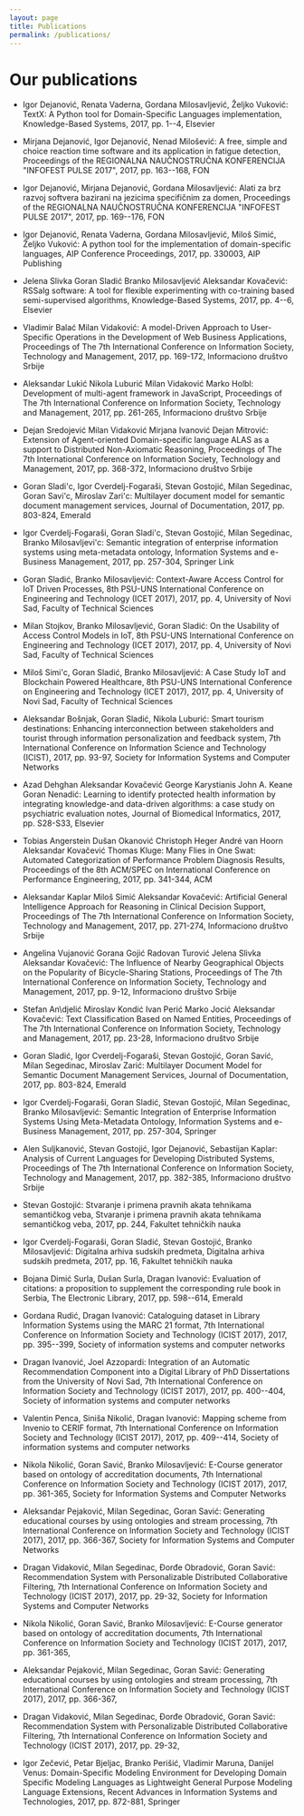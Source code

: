 ```yaml
---
layout: page
title: Publications
permalink: /publications/
---
```


# Our publications




* Igor Dejanović, Renata Vaderna, Gordana Milosavljević, Željko Vuković: TextX: A Python tool for Domain-Specific Languages implementation, Knowledge-Based Systems, 2017, pp. 1--4, Elsevier

* Mirjana Dejanović, Igor Dejanović, Nenad Milošević: A free, simple and choice reaction time software and its application in fatigue detection, Proceedings of the REGIONALNA NAUČNOSTRUČNA KONFERENCIJA "INFOFEST PULSE 2017", 2017, pp. 163--168, FON

* Igor Dejanović, Mirjana Dejanović, Gordana Milosavljević: Alati za brz razvoj softvera bazirani na jezicima specifičnim za domen, Proceedings of the REGIONALNA NAUČNOSTRUČNA KONFERENCIJA "INFOFEST PULSE 2017", 2017, pp. 169--176, FON

* Igor Dejanović, Renata Vaderna, Gordana Milosavljević, Miloš Simić, Željko Vuković: A python tool for the implementation of domain-specific languages, AIP Conference Proceedings, 2017, pp. 330003, AIP Publishing

* Jelena Slivka Goran Sladić Branko Milosavljević Aleksandar Kovačević: RSSalg software: A tool for flexible experimenting with co-training based semi-supervised algorithms, Knowledge-Based Systems, 2017, pp. 4--6, Elsevier

* Vladimir Balać Milan Vidaković: A model-Driven Approach to User-Specific Operations in the Development of Web Business Applications, Proceedings of The 7th International Conference on Information Society, Technology and Management, 2017, pp. 169-172, Informaciono društvo Srbije

* Aleksandar Lukić Nikola Luburić Milan Vidaković Marko Holbl: Development of multi-agent framework in JavaScript, Proceedings of The 7th International Conference on Information Society, Technology and Management, 2017, pp. 261-265, Informaciono društvo Srbije

* Dejan Sredojević Milan Vidaković Mirjana Ivanović Dejan Mitrović: Extension of Agent-oriented Domain-specific language ALAS as a support to Distributed Non-Axiomatic Reasoning, Proceedings of The 7th International Conference on Information Society, Technology and Management, 2017, pp. 368-372, Informaciono društvo Srbije

* Goran Sladi\'c, Igor Cverdelj-Fogaraši, Stevan Gostojić, Milan Segedinac, Goran Savi\'c, Miroslav Zari\'c: Multilayer document model for semantic document management services, Journal of Documentation, 2017, pp. 803-824, Emerald

* Igor Cverdelj-Fogaraši, Goran Sladi\'c, Stevan Gostojić, Milan Segedinac, Branko Milosavljevi\'c: Semantic integration of enterprise information systems using meta-metadata ontology, Information Systems and e-Business Management, 2017, pp. 257-304, Springer Link

* Goran Sladić, Branko Milosavljević: Context-Aware Access Control for IoT Driven Processes, 8th PSU-UNS International Conference on Engineering and Technology (ICET 2017), 2017, pp. 4, University of Novi Sad, Faculty of Technical Sciences

* Milan Stojkov, Branko Milosavljević, Goran Sladić: On the Usability of Access Control Models in IoT, 8th PSU-UNS International Conference on Engineering and Technology (ICET 2017), 2017, pp. 4, University of Novi Sad, Faculty of Technical Sciences

* Miloš Simi'c, Goran Sladić, Branko Milosavljević: A Case Study IoT and Blockchain Powered Healthcare, 8th PSU-UNS International Conference on Engineering and Technology (ICET 2017), 2017, pp. 4, University of Novi Sad, Faculty of Technical Sciences

* Aleksandar Bošnjak, Goran Sladić, Nikola Luburić: Smart tourism destinations: Enhancing interconnection between stakeholders and tourist through information personalization and feedback system, 7th International Conference on Information Science and Technology (ICIST), 2017, pp. 93-97, Society for Information Systems and Computer Networks

* Azad Dehghan Aleksandar Kovačević George Karystianis John A. Keane Goran Nenadić: Learning to identify protected health information by integrating knowledge-and data-driven algorithms: a case study on psychiatric evaluation notes, Journal of Biomedical Informatics, 2017, pp. S28-S33, Elsevier

* Tobias Angerstein Dušan Okanović Christoph Heger André van Hoorn Aleksandar Kovačević Thomas Kluge: Many Flies in One Swat: Automated Categorization of Performance Problem Diagnosis Results, Proceedings of the 8th ACM/SPEC on International Conference on Performance Engineering, 2017, pp. 341-344, ACM

* Aleksandar Kaplar Miloš Simić Aleksandar Kovačević: Artificial General Intelligence Approach for Reasoning in Clinical Decision Support, Proceedings of The 7th International Conference on Information Society, Technology and Management, 2017, pp. 271-274, Informaciono društvo Srbije

* Angelina Vujanović Gorana Gojić Radovan Turović Jelena Slivka Aleksandar Kovačević: The Influence of Nearby Geographical Objects on the Popularity of Bicycle-Sharing Stations, Proceedings of The 7th International Conference on Information Society, Technology and Management, 2017, pp. 9-12, Informaciono društvo Srbije

* Stefan An\djelić Miroslav Kondić Ivan Perić Marko Jocić Aleksandar Kovačević: Text Classification Based on Named Entities, Proceedings of The 7th International Conference on Information Society, Technology and Management, 2017, pp. 23-28, Informaciono društvo Srbije

* Goran Sladić, Igor Cverdelj-Fogaraši, Stevan Gostojić, Goran Savić, Milan Segedinac, Miroslav Zarić: Multilayer Document Model for Semantic Document Management Services, Journal of Documentation, 2017, pp. 803-824, Emerald

* Igor Cverdelj-Fogaraši, Goran Sladić, Stevan Gostojić, Milan Segedinac, Branko Milosavljević: Semantic Integration of Enterprise Information Systems Using Meta-Metadata Ontology, Information Systems and e-Business Management, 2017, pp. 257-304, Springer

* Alen Suljkanović, Stevan Gostojić, Igor Dejanović, Sebastijan Kaplar: Analysis of Current Languages for Developing Distributed Systems, Proceedings of The 7th International Conference on Information Society, Technology and Management, 2017, pp. 382-385, Informaciono društvo Srbije

* Stevan Gostojić: Stvaranje i primena pravnih akata tehnikama semantičkog veba, Stvaranje i primena pravnih akata tehnikama semantičkog veba, 2017, pp. 244, Fakultet tehničkih nauka

* Igor Cverdelj-Fogaraši, Goran Sladić, Stevan Gostojić, Branko Milosavljević: Digitalna arhiva sudskih predmeta, Digitalna arhiva sudskih predmeta, 2017, pp. 16, Fakultet tehničkih nauka

* Bojana Dimić Surla, Dušan Surla, Dragan Ivanović: Evaluation of citations: a proposition to supplement the corresponding rule book in Serbia, The Electronic Library, 2017, pp. 598--614, Emerald

* Gordana Rudić, Dragan Ivanović: Cataloguing dataset in Library Information Systems using the MARC 21 format, 7th International Conference on Information Society and Technology (ICIST 2017), 2017, pp. 395--399, Society of information systems and computer networks

* Dragan Ivanović, Joel Azzopardi: Integration of an Automatic Recommendation Component into a Digital Library of PhD Dissertations from the University of Novi Sad, 7th International Conference on Information Society and Technology (ICIST 2017), 2017, pp. 400--404, Society of information systems and computer networks

* Valentin Penca, Siniša Nikolić, Dragan Ivanović: Mapping scheme from Invenio to CERIF format, 7th International Conference on Information Society and Technology (ICIST 2017), 2017, pp. 409--414, Society of information systems and computer networks

* Nikola Nikolić, Goran Savić, Branko Milosavljević: E-Course generator based on ontology of accreditation documents, 7th International Conference on Information Society and Technology (ICIST 2017), 2017, pp. 361-365, Society for Information Systems and Computer Networks

* Aleksandar Pejaković, Milan Segedinac, Goran Savić: Generating educational courses by using ontologies and stream processing, 7th International Conference on Information Society and Technology (ICIST 2017), 2017, pp. 366-367, Society for Information Systems and Computer Networks

* Dragan Vidaković, Milan Segedinac, Đorđe Obradović, Goran Savić: Recommendation System with Personalizable Distributed Collaborative Filtering, 7th International Conference on Information Society and Technology (ICIST 2017), 2017, pp. 29-32, Society for Information Systems and Computer Networks

* Nikola Nikolić, Goran Savić, Branko Milosavljević: E-Course generator based on ontology of accreditation documents, 7th International Conference on Information Society and Technology (ICIST 2017), 2017, pp. 361-365, 

* Aleksandar Pejaković, Milan Segedinac, Goran Savić: Generating educational courses by using ontologies and stream processing, 7th International Conference on Information Society and Technology (ICIST 2017), 2017, pp. 366-367, 

* Dragan Vidaković, Milan Segedinac, Đorđe Obradović, Goran Savić: Recommendation System with Personalizable Distributed Collaborative Filtering, 7th International Conference on Information Society and Technology (ICIST 2017), 2017, pp. 29-32, 

* Igor Zečević, Petar Bjeljac, Branko Perišić, Vladimir Maruna, Danijel Venus: Domain-Specific Modeling Environment for Developing Domain Specific Modeling Languages as Lightweight General Purpose Modeling Language Extensions, Recent Advances in Information Systems and Technologies, 2017, pp. 872-881, Springer

